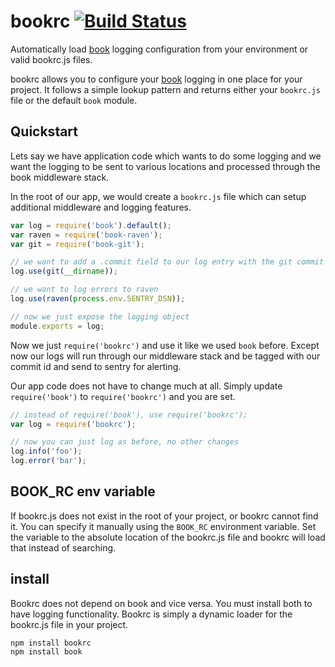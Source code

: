 # bookrc [![Build Status](https://secure.travis-ci.org/defunctzombie/node-bookrc.png?branch=master)](http://travis-ci.org/defunctzombie/node-bookrc) #

Automatically load [book](https://github.com/defunctzombie/node-book) logging configuration from your environment or valid bookrc.js files.

bookrc allows you to configure your [book](https://github.com/defunctzombie/node-book) logging in one place for your project. It follows a simple lookup pattern and returns either your `bookrc.js` file or the default `book` module.

## Quickstart

Lets say we have application code which wants to do some logging and we want the logging to be sent to various locations and processed through the book middleware stack.

In the root of our app, we would create a `bookrc.js` file which can setup additional middleware and logging features.

```javascript
var log = require('book').default();
var raven = require('book-raven');
var git = require('book-git');

// we want to add a .commit field to our log entry with the git commit hash
log.use(git(__dirname));

// we want to log errors to raven
log.use(raven(process.env.SENTRY_DSN));

// now we just expose the logging object
module.exports = log;
```

Now we just `require('bookrc')` and use it like we used `book` before. Except now our logs will run through our middleware stack and be tagged with our commit id and send to sentry for alerting.

Our app code does not have to change much at all. Simply update `require('book')` to `require('bookrc')` and you are set.

```javascript
// instead of require('book'), use require('bookrc');
var log = require('bookrc');

// now you can just log as before, no other changes
log.info('foo');
log.error('bar');
```

## BOOK_RC env variable

If bookrc.js does not exist in the root of your project, or bookrc cannot find it. You can specify it manually using the `BOOK_RC` environment variable. Set the variable to the absolute location of the bookrc.js file and bookrc will load that instead of searching.

## install

Bookrc does not depend on book and vice versa. You must install both to have logging functionality. Bookrc is simply a dynamic loader for the bookrc.js file in your project.

```shell
npm install bookrc
npm install book
```
